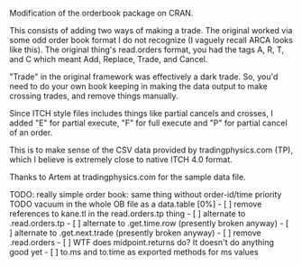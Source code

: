 Modification of the orderbook package on CRAN.

This consists of adding two ways of making a trade.
The original worked via some odd order book format I do not recognize (I 
vaguely recall ARCA looks like this).
The original thing's read.orders format, you had the tags A, R, T, and C 
which meant Add, Replace, Trade, and Cancel. 

"Trade" in the original framework was effectively a dark trade. So, you'd need to do
your own book keeping in making the data output to make crossing trades,
and remove things manually.

Since ITCH style files includes things like partial cancels and crosses, I added
"E" for partial execute, "F" for full execute and "P" for partial cancel of an order.

This is to make sense of the CSV data provided by tradingphysics.com (TP), 
which I believe is extremely close to native ITCH 4.0 format.

Thanks to Artem at tradingphysics.com for the sample data file.

TODO: really simple order book: same thing without order-id/time priority
TODO vacuum in the whole OB file as a data.table [0%] 
    - [ ] remove references to kane.tl in the read.orders.tp thing 
    - [ ] alternate to .read.orders.tp 
    - [ ] alternate to .get.time.row (presently broken anyway)
    - [ ] alternate to .get.next.trade (presently broken anyway)
    - [ ] remove .read.orders
    - [ ] WTF does midpoint.returns do? It doesn't do anything good yet
    - [ ] to.ms and to.time as exported methods for ms values


